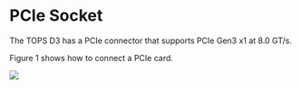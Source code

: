 <h1>
  PCIe Socket
</h1>

The TOPS D3 has a PCIe connector that supports PCIe Gen3 x1 at 8.0 GT/s.  

Figure 1 shows how to connect a PCIe card.  
<p aligen="center"><img src="https://github.com/Topst-Dev/Documentation/assets/161264431/396fd568-9bc3-4d20-952f-af9228c4795f"></p>
